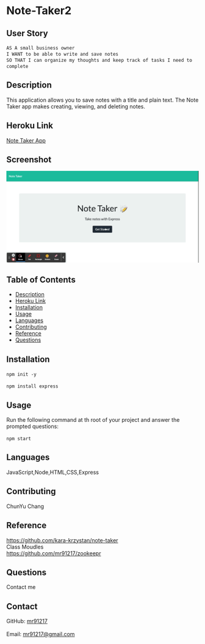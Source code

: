 # Note-Taker2

## User Story
  
```
AS A small business owner
I WANT to be able to write and save notes
SO THAT I can organize my thoughts and keep track of tasks I need to complete

```

## Description
  This application allows you to save notes with a title and plain text. The Note Taker app makes creating, viewing, and deleting notes.
## Heroku Link
[Note Taker App](https://secure-temple-27140.herokuapp.com/)
## Screenshot
![Note-Taker](./src/gif_1628480140.GIF)
## Table of Contents
- [Description](#description)
- [Heroku Link](#Heroku)
- [Installation](#installation)
- [Usage](#usage)
- [Languages](#languages)
- [Contributing](#contributing)
- [Reference](#reference)
- [Questions](#questions)
## Installation
  `npm init -y`
  
  `npm install express`
## Usage
  Run the following command at th root of your project and answer the prompted questions:<br />

  `npm start`

  
## Languages
  JavaScript,Node,HTML,CSS,Express
## Contributing
  ChunYu Chang
## Reference
  https://github.com/kara-krzystan/note-taker <br />
  Class Moudles <br />
  https://github.com/mr91217/zookeepr<br />
## Questions
 Contact me<br />

## Contact
GitHub: [mr91217](https://github.com/mr91217)<br />
<br />
Email: mr91217@gmail.com<br />
<br />